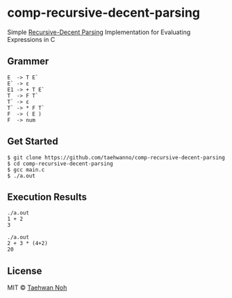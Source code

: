# comp-recursive-decent-parsing

Simple [Recursive-Decent Parsing](https://en.wikipedia.org/wiki/Recursive_descent_parser) Implementation for Evaluating Expressions in C


## Grammer

```
E  -> T E`
E` -> ε
E1 -> + T E`
T  -> F T`
T` -> ε
T` -> * F T`
F  -> ( E )
F  -> num
```


## Get Started

```shell
$ git clone https://github.com/taehwanno/comp-recursive-decent-parsing
$ cd comp-recursive-decent-parsing
$ gcc main.c
$ ./a.out
```

## Execution Results

```shell
./a.out
1 + 2
3
```

```
./a.out
2 + 3 * (4+2)
20
```


## License

MIT © [Taehwan Noh](https://github.com/taehwanno)

